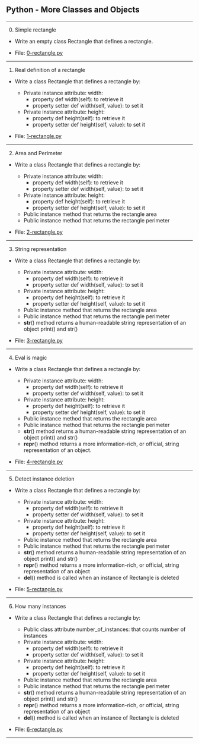 ## Python - More Classes and Objects

--------------------------------------

0. Simple rectangle

- Write an empty class Rectangle that defines a rectangle.

- File: [0-rectangle.py](./0-rectangle.py)

---

1. Real definition of a rectangle

- Write a class Rectangle that defines a rectangle by:

    - Private instance attribute: width:
        - property def width(self): to retrieve it
        - property setter def width(self, value): to set it
    - Private instance attribute: height:
        - property def height(self): to retrieve it
        - property setter def height(self, value): to set it

- File: [1-rectangle.py](./1-rectangle.py)

---

2. Area and Perimeter

- Write a class Rectangle that defines a rectangle by:

    - Private instance attribute: width:
        - property def width(self): to retrieve it
        - property setter def width(self, value): to set it
    - Private instance attribute: height:
        - property def height(self): to retrieve it
        - property setter def height(self, value): to set it
    - Public instance method that returns the rectangle area
    - Public instance method that returns the rectangle perimeter

- File: [2-rectangle.py](./2-rectangle.py)

---

3. String representation

- Write a class Rectangle that defines a rectangle by:

    - Private instance attribute: width:
        - property def width(self): to retrieve it
        - property setter def width(self, value): to set it
    - Private instance attribute: height:
        - property def height(self): to retrieve it
        - property setter def height(self, value): to set it
    - Public instance method that returns the rectangle area
    - Public instance method that returns the rectangle perimeter
    - __str__() method returns a human-readable string representation of an object print() and str()

- File: [3-rectangle.py](./3-rectangle.py)

---

4. Eval is magic

- Write a class Rectangle that defines a rectangle by:

    - Private instance attribute: width:
        - property def width(self): to retrieve it
        - property setter def width(self, value): to set it
    - Private instance attribute: height:
        - property def height(self): to retrieve it
        - property setter def height(self, value): to set it
    - Public instance method that returns the rectangle area
    - Public instance method that returns the rectangle perimeter
    - __str__()  method returns a human-readable string representation of an object print() and str()
    - __repr__() method returns a more information-rich, or official, string representation of an object.

- File: [4-rectangle.py](./4-rectangle.py)

---

5. Detect instance deletion

- Write a class Rectangle that defines a rectangle by:

    - Private instance attribute: width:
        - property def width(self): to retrieve it
        - property setter def width(self, value): to set it
    - Private instance attribute: height:
        - property def height(self): to retrieve it
        - property setter def height(self, value): to set it
    - Public instance method that returns the rectangle area
    - Public instance method that returns the rectangle perimeter
    - __str__()  method returns a human-readable string representation of an object print() and str()
    - __repr__() method returns a more information-rich, or official, string representation of an object
    - __del__()  method is called when an instance of Rectangle is deleted

- File: [5-rectangle.py](./5-rectangle.py)

---

6. How many instances

- Write a class Rectangle that defines a rectangle by:

    - Public class attribute number_of_instances: that counts number of instances
    - Private instance attribute: width:
        - property def width(self): to retrieve it
        - property setter def width(self, value): to set it
    - Private instance attribute: height:
        - property def height(self): to retrieve it
        - property setter def height(self, value): to set it
    - Public instance method that returns the rectangle area
    - Public instance method that returns the rectangle perimeter
    - __str__()  method returns a human-readable string representation of an object print() and str()
    - __repr__() method returns a more information-rich, or official, string representation of an object
    - __del__()  method is called when an instance of Rectangle is deleted

- File: [6-rectangle.py](./6-rectangle.py)

---